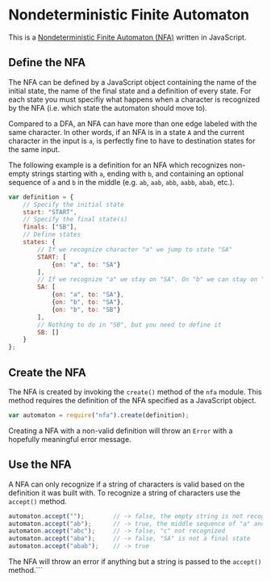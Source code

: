 # Nondeterministic Finite Automaton

This is a [Nondeterministic Finite Automaton (NFA)](http://en.wikipedia.org/wiki/Nondeterministic_finite_automata) written in JavaScript.

## Define the NFA

The NFA can be defined by a JavaScript object containing the name of the initial state, the name of the final state and a definition of every state. For each state you must specifiy what happens when a character is recognized by the NFA (i.e. which state the automaton should move to).

Compared to a DFA, an NFA can have more than one edge labeled with the same character. In other words, if an NFA is in a state `A` and the current character in the input is `a`, is perfectly fine to have to destination states for the same input.

The following example is a definition for an NFA which recognizes non-empty strings starting with `a`, ending with `b`, and containing an optional sequence of `a` and `b` in the middle (e.g. `ab`, `aab`, `abb`, `aabb`, `abab`, etc.).

```javascript
var definition = {
    // Specify the initial state
    start: "START",
    // Specify the final state(s)
    finals: ["SB"],
    // Define states
    states: {
        // If we recognize character "a" we jump to state "SA"
        START: [
            {on: "a", to: "SA"}
        ],
        // If we recognize "a" we stay on "SA". On "b" we can stay on "SA" or jump to "SB"
        SA: [
            {on: "a", to: "SA"},
            {on: "b", to: "SA"},
            {on: "b", to: "SB"}
        ],
        // Nothing to do in "SB", but you need to define it
        SB: []
    }
};
```

## Create the NFA

The NFA is created by invoking the `create()` method of the `nfa` module. This method requires the definition of the NFA specified as a JavaScript object.

```javascript
var automaton = require("nfa").create(definition);
```
Creating a NFA with a non-valid definition will throw an `Error` with a hopefully meaningful error message.

## Use the NFA

A NFA can only recognize if a string of characters is valid based on the definition it was built with. To recognize a string of characters use the `accept()` method.

```javascript
automaton.accept("");        // -> false, the empty string is not recognized
automaton.accept("ab");      // -> true, the middle sequence of "a" and "b" can be empty
automaton.accept("abc");     // -> false, "c" not recognized
automaton.accept("aba");     // -> false, "SA" is not a final state
automaton.accept("abab");    // -> true
```

The NFA will throw an error if anything but a string is passed to the `accept()` method.```
